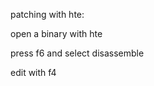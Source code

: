 patching with hte:

open a binary with
hte <binary-file>

press f6 and select disassemble

edit with f4
